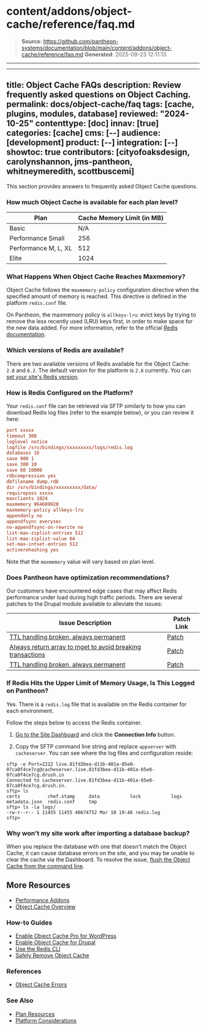 # content/addons/object-cache/reference/faq.md

> **Source**: https://github.com/pantheon-systems/documentation/blob/main/content/addons/object-cache/reference/faq.md
> **Generated**: 2025-09-23 12:11:13

---

---
title: Object Cache FAQs
description: Review frequently asked questions on Object Caching.
permalink: docs/object-cache/faq
tags: [cache, plugins, modules, database]
reviewed: "2024-10-25"
contenttype: [doc]
innav: [true]
categories: [cache]
cms: [--]
audience: [development]
product: [--]
integration: [--]
showtoc: true
contributors: [cityofoaksdesign, carolynshannon, jms-pantheon, whitneymeredith, scottbuscemi]
---

This section provides answers to frequently asked Object Cache questions.

### How much Object Cache is available for each plan level?

| Plan                   | Cache Memory Limit (in MB) |
| ---------------------- | -------------------------- |
| Basic                  |               N/A          |
| Performance Small      |               256          |
| Performance M, L, XL   |               512          |
| Elite                  |               1024         |

### What Happens When Object Cache Reaches Maxmemory?

Object Cache follows the `maxmemory-policy` configuration directive when the specified amount of memory is reached. This directive is defined in the platform `redis.conf` file.

On Pantheon, the maxmemory policy is `allkeys-lru`: evict keys by trying to remove the less recently used (LRU) keys first, in order to make space for the new data added. For more information, refer to the official [Redis documentation](https://redis.io/topics/lru-cache).

### Which versions of Redis are available?

There are two available versions of Redis available for the Object Cache: `2.8` and `6.2`.  The default version for the platform is `2.8` currently. You can [set your site's Redis version](/pantheon-yml#specify-a-redis-version).


### How is Redis Configured on the Platform?

Your `redis.conf` file can be retrieved via SFTP similarly to how you can download Redis log files (refer to the example below), or you can review it here:

```batch:title=redis.conf
port xxxxx
timeout 300
loglevel notice
logfile /srv/bindings/xxxxxxxxx/logs/redis.log
databases 16
save 900 1
save 300 10
save 60 10000
rdbcompression yes
dbfilename dump.rdb
dir /srv/bindings/xxxxxxxxx/data/
requirepass xxxxx
maxclients 1024
maxmemory 964689920
maxmemory-policy allkeys-lru
appendonly no
appendfsync everysec
no-appendfsync-on-rewrite no
list-max-ziplist-entries 512
list-max-ziplist-value 64
set-max-intset-entries 512
activerehashing yes
```

Note that the `maxmemory` value will vary based on plan level.

### Does Pantheon have optimization recommendations?

Our customers have encountered edge cases that may affect Redis performance under load during high traffic periods. There are several patches to the Drupal module available to alleviate the issues:

| Issue Description | Patch Link |
| -------- | ------- |
| [TTL handling broken, always permanent](https://www.drupal.org/project/redis/issues/3179757) | [Patch](https://www.drupal.org/files/issues/2020-10-30/3179757-4.patch) |
| [Always return array to mget to avoid breaking transactions](https://www.drupal.org/project/redis/issues/3216874) | [Patch](https://www.drupal.org/files/issues/2021-11-16/3216874-2.patch) |
| [TTL handling broken, always permanent](https://www.drupal.org/project/redis/issues/3102739) | [Patch](https://www.drupal.org/files/issues/2023-07-11/3102739-28.patch) |

### If Redis Hits the Upper Limit of Memory Usage, Is This Logged on Pantheon?

Yes. There is a `redis.log` file that is available on the Redis container for each environment.

Follow the steps below to access the Redis container.

1. [Go to the Site Dashboard](/guides/account-mgmt/workspace-sites-teams/sites#site-dashboard) and click the **Connection Info** button.

1. Copy the SFTP command line string and replace `appserver` with `cacheserver`. You can see where the log files and configuration reside:

```bash{outputLines:2-7}
sftp -o Port=2222 live.81fd3bea-d11b-401a-85e0-07ca0f4ce7cg@cacheserver.live.81fd3bea-d11b-401a-85e0-07ca0f4ce7cg.drush.in
Connected to cacheserver.live.81fd3bea-d11b-401a-85e0-07ca0f4ce7cg.drush.in.
sftp> ls
certs          chef.stamp     data           lock           logs           metadata.json  redis.conf     tmp
sftp> ls -la logs/
-rw-r--r-- 1 11455 11455 40674752 Mar 10 19:46 redis.log
sftp>
```

### Why won't my site work after importing a database backup?

When you replace the database with one that doesn't match the Object Cache, it can cause database errors on the site, and you may be unable to clear the cache via the Dashboard. To resolve the issue, [flush the Object Cache from the command line](/object-cache/cli#clear-cached-data).

## More Resources
- [Performance Addons](/addons)
- [Object Cache Overview](/object-cache)

### How-to Guides
- [Enable Object Cache Pro for WordPress](/object-cache/wordpress)
- [Enable Object Cache for Drupal](/object-cache/drupal)
- [Use the Redis CLI](/object-cache/cli)
- [Safely Remove Object Cache](/object-cache/remove)

### References
- [Object Cache Errors](/object-cache/errors)

### See Also
- [Plan Resources](/guides/account-mgmt/plans/faq#plan-resources)
- [Platform Considerations](/guides/platform-considerations)
